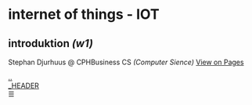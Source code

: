 # internet of things - IOT
## introduktion *(w1)*
Stephan Djurhuus @ CPHBusiness CS *(Computer Sience)*
<a id='vop' href='https://stephan-mdd.github.io/CPHBusiness-CS.S4.19/'>View on Pages</a>

<section class="sidebar">
    <a class="toc-ref" href="index.md">..</a><br>
    <a class="toc-ref" href="#_HEADER">_HEADER</a><br>
    <div id="sidebar-bars">☰</div>
</section>
